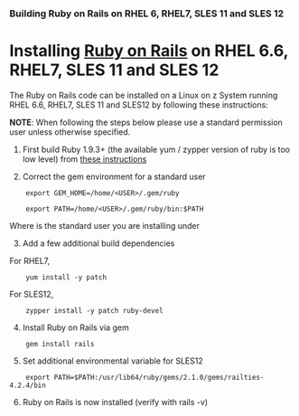 ### Building Ruby on Rails on RHEL 6, RHEL7, SLES 11 and SLES 12

# Installing [Ruby on Rails](http://rubyonrails.org/) on RHEL 6.6, RHEL7, SLES 11 and SLES 12

The Ruby on Rails code can be installed on a Linux on z System running RHEL 6.6, RHEL7, SLES 11 and SLES12 by following these instructions:

**NOTE**: When following the steps below please use a standard
permission user unless otherwise specified.

1. First build Ruby 1.9.3+ (the available yum / zypper version of ruby is too low level) from [these instructions](https://github.com/linux-on-ibm-z/docs/wiki/Building-Ruby)

2. Correct the gem environment for a standard user
```
    export GEM_HOME=/home/<USER>/.gem/ruby

    export PATH=/home/<USER>/.gem/ruby/bin:$PATH
```
    
 Where <USER> is the standard user you are installing under

3. Add a few additional build dependencies
    
For RHEL7,
```
    yum install -y patch
```
For SLES12,
```
    zypper install -y patch ruby-devel
```

4. Install Ruby on Rails via gem
```       
    gem install rails
```
5. Set additional environmental variable for SLES12
```
    export PATH=$PATH:/usr/lib64/ruby/gems/2.1.0/gems/railties-4.2.4/bin
```
6. Ruby on Rails is now installed (verify with rails -v)
